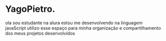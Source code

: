 # YagoPietro.
ola sou estudante na alura 
estou me desenvolvendo na linguagem javaScript
utilizo esse espaço para minha organização e compartilhamento dos meus projetos desenvolvidos

